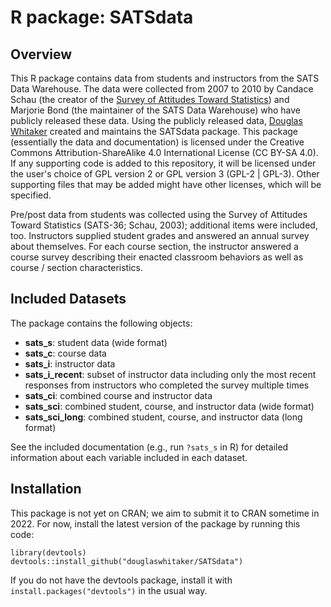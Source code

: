 # R package: SATSdata

## Overview

This R package contains data from students and instructors from the SATS Data Warehouse. The data were collected from 2007 to 2010 by Candace Schau (the creator of the [Survey of Attitudes Toward Statistics](https://www.evaluationandstatistics.com/)) and Marjorie Bond (the maintainer of the SATS Data Warehouse) who have publicly released these data. Using the publicly released data, [Douglas Whitaker](http://douglaswhitaker.ca/) created and maintains the SATSdata package. This package (essentially the data and documentation) is licensed under the Creative Commons Attribution-ShareAlike 4.0 International License (CC BY-SA 4.0). If any supporting code is added to this repository, it will be licensed under the user's choice of GPL version 2 or GPL version 3 (GPL-2 | GPL-3). Other supporting files that may be added might have other licenses, which will be specified. 

Pre/post data from students was collected using the Survey of Attitudes Toward Statistics (SATS-36; Schau, 2003); additional items were included, too. Instructors supplied student grades and answered an annual survey about themselves. For each course section, the instructor answered a course survey describing their enacted classroom behaviors as well as course / section characteristics.  

## Included Datasets 

The package contains the following objects:

* **sats_s**: student data (wide format)
* **sats_c**: course data
* **sats_i**: instructor data
* **sats_i_recent**: subset of instructor data including only the most recent responses from instructors who completed the survey multiple times
* **sats_ci**: combined course and instructor data
* **sats_sci**: combined student, course, and instructor data (wide format)
* **sats_sci_long**: combined student, course, and instructor data (long format)

See the included documentation (e.g., run `?sats_s` in R) for detailed information about each variable included in each dataset.

## Installation

This package is not yet on CRAN; we aim to submit it to CRAN sometime in 2022. For now, install the latest version of the package by running this code:

```{r}
library(devtools)
devtools::install_github("douglaswhitaker/SATSdata")
```

If you do not have the devtools package, install it with `install.packages("devtools")` in the usual way.

